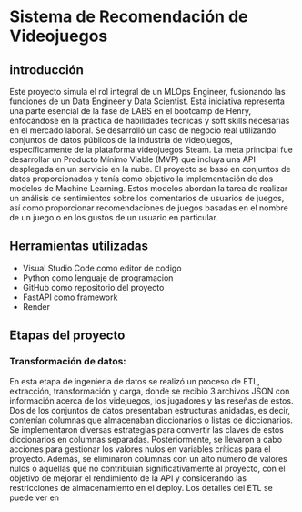 # Sistema de Recomendación de Videojuegos

## introducción

Este proyecto simula el rol integral de un MLOps Engineer, fusionando las funciones de un Data Engineer y Data Scientist. Esta iniciativa representa una parte esencial de la fase de LABS en el bootcamp de Henry, enfocándose en la práctica de habilidades técnicas y soft skills necesarias en el mercado laboral. Se desarrolló un caso de negocio real utilizando conjuntos de datos públicos de la industria de videojuegos, específicamente de la plataforma videojuegos Steam. La meta principal fue desarrollar un Producto Mínimo Viable (MVP) que incluya una API desplegada en un servicio en la nube. El proyecto se basó en conjuntos de datos proporcionados y tenía como objetivo la implementación de dos modelos de Machine Learning. Estos modelos abordan la tarea de realizar un análisis de sentimientos sobre los comentarios de usuarios de juegos, así como proporcionar recomendaciones de juegos basadas en el nombre de un juego o en los gustos de un usuario en particular.

## Herramientas utilizadas
  * Visual Studio Code como editor de codigo
  * Python como lenguaje de programacion
  * GitHub como repositorio del proyecto
  * FastAPI como framework
  * Render
## Etapas del proyecto 
  ### Transformación de datos:
En esta etapa de ingenieria de datos se realizó un proceso de ETL, extracción, transformación y carga, donde se recibió 3 archivos JSON con información acerca de los videjuegos, los jugadores y las reseñas de estos. Dos de los conjuntos de datos presentaban estructuras anidadas, es decir, contenían columnas que almacenaban diccionarios o listas de diccionarios. Se implementaron diversas estrategias para convertir las claves de estos diccionarios en columnas separadas. Posteriormente, se llevaron a cabo acciones para gestionar los valores nulos en variables críticas para el proyecto. Además, se eliminaron columnas con un alto número de valores nulos o aquellas que no contribuían significativamente al proyecto, con el objetivo de mejorar el rendimiento de la API y considerando las restricciones de almacenamiento en el deploy.
Los detalles del ETL se puede ver en 

